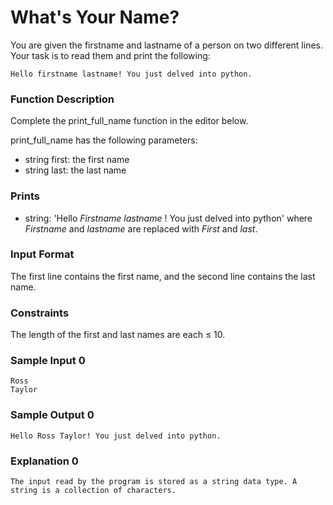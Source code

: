 # What's Your Name?

You are given the firstname and lastname of a person on two different lines. Your task is to read them and print the following:
```
Hello firstname lastname! You just delved into python.
```

### Function Description

Complete the print_full_name function in the editor below.

print_full_name has the following parameters:

* string first: the first name
* string last: the last name

### Prints

* string: 'Hello <i>Firstname lastname</i> ! You just delved into python' where <i>Firstname</i> and <i>lastname</i> are replaced with <i>First</i> and <i>last</i>.

### Input Format

The first line contains the first name, and the second line contains the last name.

### Constraints

The length of the first and last names are each ≤ 10.

### Sample Input 0
```
Ross
Taylor
```

### Sample Output 0
```
Hello Ross Taylor! You just delved into python.
```

### Explanation 0
```
The input read by the program is stored as a string data type. A string is a collection of characters.
```